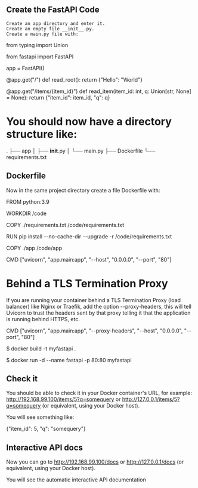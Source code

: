 ## Create the FastAPI Code

    Create an app directory and enter it.
    Create an empty file __init__.py.
    Create a main.py file with:


from typing import Union

from fastapi import FastAPI

app = FastAPI()


@app.get("/")
def read_root():
    return {"Hello": "World"}


@app.get("/items/{item_id}")
def read_item(item_id: int, q: Union[str, None] = None):
    return {"item_id": item_id, "q": q}


# You should now have a directory structure like:
.
├── app
│   ├── __init__.py
│   └── main.py
├── Dockerfile
└── requirements.txt


## Dockerfile

Now in the same project directory create a file Dockerfile with:


FROM python:3.9

WORKDIR /code

COPY ./requirements.txt /code/requirements.txt

RUN pip install --no-cache-dir --upgrade -r /code/requirements.txt

COPY ./app /code/app

CMD ["uvicorn", "app.main:app", "--host", "0.0.0.0", "--port", "80"]


# Behind a TLS Termination Proxy

If you are running your container behind a TLS Termination Proxy (load balancer) like Nginx or Traefik, add the option --proxy-headers, this will tell Uvicorn to trust the headers sent by that proxy telling it that the application is running behind HTTPS, etc.

CMD ["uvicorn", "app.main:app", "--proxy-headers", "--host", "0.0.0.0", "--port", "80"]




$ docker build -t myfastapi .

$ docker run -d --name fastapi -p 80:80 myfastapi




## Check it

You should be able to check it in your Docker container's URL, for example: http://192.168.99.100/items/5?q=somequery or http://127.0.0.1/items/5?q=somequery (or equivalent, using your Docker host).

You will see something like:

{"item_id": 5, "q": "somequery"}


## Interactive API docs

Now you can go to http://192.168.99.100/docs or http://127.0.0.1/docs (or equivalent, using your Docker host).

You will see the automatic interactive API documentation
